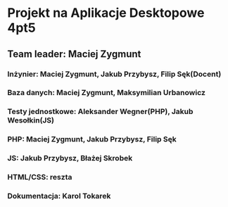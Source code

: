 # Projekt na Aplikacje Desktopowe 4pt5
## Team leader: Maciej Zygmunt
### Inżynier: Maciej Zygmunt, Jakub Przybysz, Filip Sęk(Docent)
### Baza danych: Maciej Zygmunt, Maksymilian Urbanowicz
### Testy jednostkowe: Aleksander Wegner(PHP), Jakub Wesołkin(JS)
### PHP: Maciej Zygmunt, Jakub Przybysz, Filip Sęk
### JS: Jakub Przybysz, Błażej Skrobek
### HTML/CSS: reszta
### Dokumentacja: Karol Tokarek
